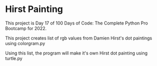 # Hirst Painting

This project is Day 17 of 100 Days of Code: The Complete Python Pro Bootcamp for 2022.

This project creates list of rgb values from Damien Hirst's dot paintings using colorgram.py

Using this list, the program will make it's own Hirst dot painting using turtle.py
